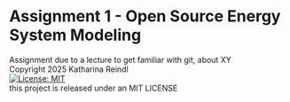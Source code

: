 # Assignment 1 - Open Source Energy System Modeling <br>
Assignment due to a lecture to get familiar with git, about XY <br>
Copyright 2025 Katharina Reindl <br>
[![License: MIT](https://img.shields.io/badge/License-MIT-yellow.svg)](https://opensource.org/licenses/MIT) <br>
this project is released under an MIT LICENSE <br>

